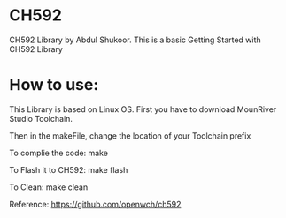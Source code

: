# CH592
CH592 Library by Abdul Shukoor. 
This is a basic Getting Started with CH592 Library

# How to use:
This Library is based on Linux OS. First you have to download MounRiver Studio Toolchain.

Then in the makeFile, change the location of your Toolchain prefix

To complie the code: 
make

To Flash it to CH592:
make flash

To Clean:
make clean

Reference:
https://github.com/openwch/ch592